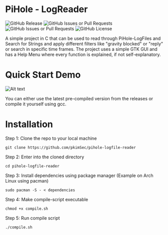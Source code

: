                            
# PiHole - LogReader

![GitHub Release](https://img.shields.io/github/v/release/pkimSec/pihole-logfile-reader?include_prereleases)
![GitHub Issues or Pull Requests](https://img.shields.io/github/issues-raw/pkimsec/pihole-logfile-reader)
![GitHub Issues or Pull Requests](https://img.shields.io/github/issues-pr/pkimsec/pihole-logfile-reader)
![GitHub License](https://img.shields.io/github/license/pkimsec/pihole-logfile-reader)


A simple project in C that can be used to read through PiHole-LogFiles and Search for Strings and apply different filters like "gravity blocked" or "reply" or search in specific time frames. The project uses a simple GTK GUI and has a Help Menu where every function is explained, if not self-explanatory.
 
# Quick Start Demo

![Alt text](https://github.com/user-attachments/assets/dc25e994-33dc-47de-95b6-32b5cfbb30c7)


You can either use the latest pre-compiled version from the releases or compile it yourself using gcc.
 
# Installation

Step 1: Clone the repo to your local machine
```
git clone https://github.com/pkimSec/pihole-logfile-reader
```
Step 2: Enter into the cloned directory
```
cd pihole-logfile-reader
```
Step 3: Install dependencies using package manager (Example on Arch Linux using pacman)
```
sudo pacman -S - < dependencies
```
Step 4: Make compile-script executable 
```
chmod +x compile.sh
```
Step 5: Run compile script
```
./compile.sh
```
